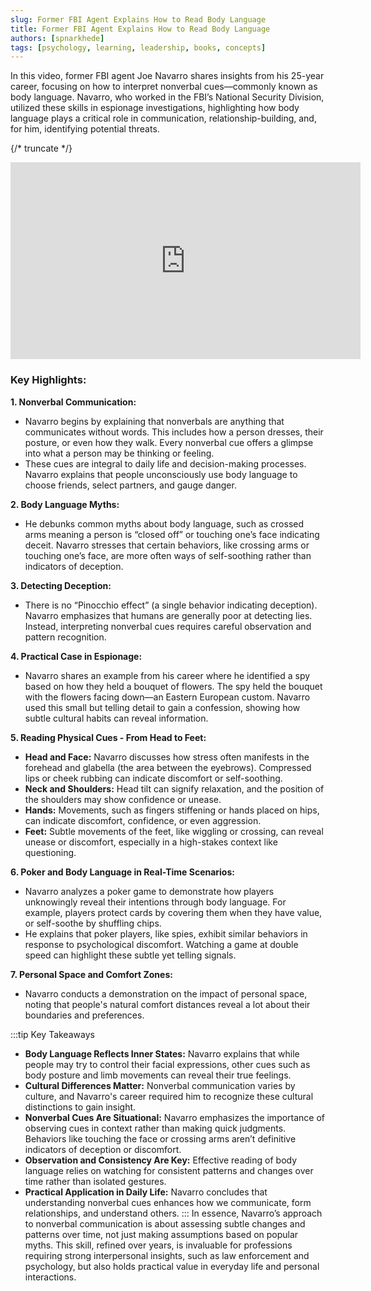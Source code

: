 ```yaml
---
slug: Former FBI Agent Explains How to Read Body Language
title: Former FBI Agent Explains How to Read Body Language
authors: [spnarkhede]
tags: [psychology, learning, leadership, books, concepts]
---
```


In this video, former FBI agent Joe Navarro shares insights from his 25-year career, focusing on how to interpret nonverbal cues—commonly known as body language. Navarro, who worked in the FBI’s National Security Division, utilized these skills in espionage investigations, highlighting how body language plays a critical role in communication, relationship-building, and, for him, identifying potential threats.

{/* truncate */}

<iframe 
  width="560" 
  height="315" 
  src="https://www.youtube.com/embed/4jwUXV4QaTw?autoplay=1" 
  frameborder="0" 
  allow="accelerometer; clipboard-write; encrypted-media; gyroscope; picture-in-picture" 
  allowfullscreen>
</iframe>

<!-- <YouTube videoId="4jwUXV4QaTw" /> -->

### Key Highlights:

**1. Nonverbal Communication:**
   - Navarro begins by explaining that nonverbals are anything that communicates without words. This includes how a person dresses, their posture, or even how they walk. Every nonverbal cue offers a glimpse into what a person may be thinking or feeling.
   - These cues are integral to daily life and decision-making processes. Navarro explains that people unconsciously use body language to choose friends, select partners, and gauge danger.

**2. Body Language Myths:**
   - He debunks common myths about body language, such as crossed arms meaning a person is “closed off” or touching one’s face indicating deceit. Navarro stresses that certain behaviors, like crossing arms or touching one’s face, are more often ways of self-soothing rather than indicators of deception.

**3. Detecting Deception:**
   - There is no “Pinocchio effect” (a single behavior indicating deception). Navarro emphasizes that humans are generally poor at detecting lies. Instead, interpreting nonverbal cues requires careful observation and pattern recognition.

**4. Practical Case in Espionage:**
   - Navarro shares an example from his career where he identified a spy based on how they held a bouquet of flowers. The spy held the bouquet with the flowers facing down—an Eastern European custom. Navarro used this small but telling detail to gain a confession, showing how subtle cultural habits can reveal information.

**5. Reading Physical Cues - From Head to Feet:**
   - **Head and Face:** Navarro discusses how stress often manifests in the forehead and glabella (the area between the eyebrows). Compressed lips or cheek rubbing can indicate discomfort or self-soothing.
   - **Neck and Shoulders:** Head tilt can signify relaxation, and the position of the shoulders may show confidence or unease.
   - **Hands:** Movements, such as fingers stiffening or hands placed on hips, can indicate discomfort, confidence, or even aggression.
   - **Feet:** Subtle movements of the feet, like wiggling or crossing, can reveal unease or discomfort, especially in a high-stakes context like questioning.

**6. Poker and Body Language in Real-Time Scenarios:**
   - Navarro analyzes a poker game to demonstrate how players unknowingly reveal their intentions through body language. For example, players protect cards by covering them when they have value, or self-soothe by shuffling chips.
   - He explains that poker players, like spies, exhibit similar behaviors in response to psychological discomfort. Watching a game at double speed can highlight these subtle yet telling signals.

**7. Personal Space and Comfort Zones:**
   - Navarro conducts a demonstration on the impact of personal space, noting that people's natural comfort distances reveal a lot about their boundaries and preferences.

:::tip Key Takeaways
- **Body Language Reflects Inner States:** Navarro explains that while people may try to control their facial expressions, other cues such as body posture and limb movements can reveal their true feelings.
- **Cultural Differences Matter:** Nonverbal communication varies by culture, and Navarro's career required him to recognize these cultural distinctions to gain insight.
- **Nonverbal Cues Are Situational:** Navarro emphasizes the importance of observing cues in context rather than making quick judgments. Behaviors like touching the face or crossing arms aren’t definitive indicators of deception or discomfort.
- **Observation and Consistency Are Key:** Effective reading of body language relies on watching for consistent patterns and changes over time rather than isolated gestures.
- **Practical Application in Daily Life:** Navarro concludes that understanding nonverbal cues enhances how we communicate, form relationships, and understand others.
::: 
In essence, Navarro’s approach to nonverbal communication is about assessing subtle changes and patterns over time, not just making assumptions based on popular myths. This skill, refined over years, is invaluable for professions requiring strong interpersonal insights, such as law enforcement and psychology, but also holds practical value in everyday life and personal interactions.